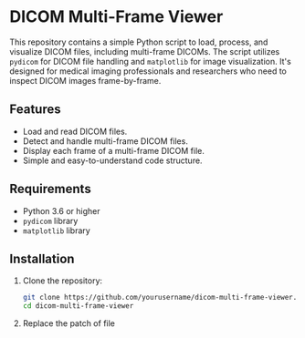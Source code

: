 
# DICOM Multi-Frame Viewer

This repository contains a simple Python script to load, process, and visualize DICOM files, including multi-frame DICOMs. The script utilizes `pydicom` for DICOM file handling and `matplotlib` for image visualization. It's designed for medical imaging professionals and researchers who need to inspect DICOM images frame-by-frame.

## Features

- Load and read DICOM files.
- Detect and handle multi-frame DICOM files.
- Display each frame of a multi-frame DICOM file.
- Simple and easy-to-understand code structure.

## Requirements

- Python 3.6 or higher
- `pydicom` library
- `matplotlib` library

## Installation

1. Clone the repository:

   ```bash
   git clone https://github.com/yourusername/dicom-multi-frame-viewer.git
   cd dicom-multi-frame-viewer

2. Replace the patch of file 

